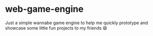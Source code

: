 # web-game-engine
Just a simple wannabe game engine to help me quickly prototype and showcase some little fun projects to my friends :smile:
